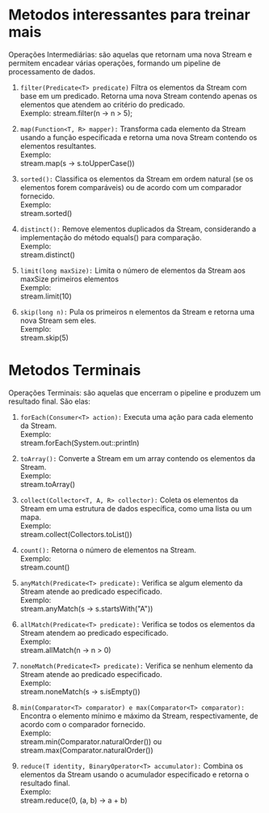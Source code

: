 # Metodos interessantes para treinar mais 
Operações Intermediárias: são aquelas que retornam uma nova Stream e permitem encadear várias operações, formando um pipeline de processamento de dados. 
 1. `filter(Predicate<T> predicate)`
Filtra os elementos da Stream com base em um predicado. Retorna uma nova Stream contendo apenas os elementos que atendem ao critério do predicado.
<br>Exemplo:
stream.filter(n -> n > 5);


2. `map(Function<T, R> mapper):` Transforma cada elemento da Stream usando a função especificada e retorna uma nova Stream contendo os elementos resultantes. <br>Exemplo: <br>stream.map(s -> s.toUpperCase())

3. `sorted():` Classifica os elementos da Stream em ordem natural (se os elementos forem comparáveis) ou de acordo com um comparador fornecido. <br>Exemplo: <br>stream.sorted()

4. `distinct():` Remove elementos duplicados da Stream, considerando a implementação do método equals() para comparação. <br>Exemplo: <br>stream.distinct()

5. `limit(long maxSize):` Limita o número de elementos da Stream aos maxSize primeiros elementos <br>Exemplo: <br>stream.limit(10)

6. `skip(long n):` Pula os primeiros n elementos da Stream e retorna uma nova Stream sem eles. <br>Exemplo: <br>stream.skip(5)


# Metodos Terminais
Operações Terminais: são aquelas que encerram o pipeline e produzem um resultado final. São elas:
1. `forEach(Consumer<T> action):` Executa uma ação para cada elemento da Stream. <br>Exemplo: <br>stream.forEach(System.out::println)

2. `toArray():` Converte a Stream em um array contendo os elementos da Stream. <br>Exemplo: <br>stream.toArray()

3. `collect(Collector<T, A, R> collector):` Coleta os elementos da Stream em uma estrutura de dados específica, como uma lista ou um mapa. <br>Exemplo: <br>stream.collect(Collectors.toList())

4. `count():` Retorna o número de elementos na Stream. <br>Exemplo: <br>stream.count()

5. `anyMatch(Predicate<T> predicate):` Verifica se algum elemento da Stream atende ao predicado especificado. <br>Exemplo: <br>stream.anyMatch(s -> s.startsWith("A"))

6. `allMatch(Predicate<T> predicate):` Verifica se todos os elementos da Stream atendem ao predicado especificado. <br>Exemplo: <br>stream.allMatch(n -> n > 0)

7. `noneMatch(Predicate<T> predicate):` Verifica se nenhum elemento da Stream atende ao predicado especificado. <br>Exemplo: <br>stream.noneMatch(s -> s.isEmpty())

8. `min(Comparator<T> comparator) e max(Comparator<T> comparator):` Encontra o elemento mínimo e máximo da Stream, respectivamente, de acordo com o comparador fornecido. <br>Exemplo: <br>stream.min(Comparator.naturalOrder()) ou stream.max(Comparator.naturalOrder())

9. `reduce(T identity, BinaryOperator<T> accumulator):` Combina os elementos da Stream usando o acumulador especificado e retorna o resultado final.<br>Exemplo: <br>stream.reduce(0, (a, b) -> a + b)
